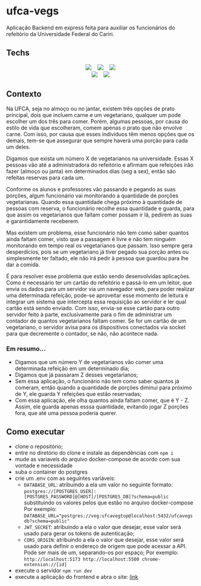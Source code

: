 # ufca-vegs

Aplicação Backend em express feita para auxiliar os funcionários do refeitório da Universidade Federal do Cariri.

## Techs

<div align='center'>
  <img src='https://img.shields.io/badge/typescript-%23007ACC.svg?style=for-the-badge&logo=typescript&logoColor=white'/>
   &nbsp;&nbsp;
  <img src='https://img.shields.io/badge/express-%2320232a.svg?style=for-the-badge&logo=express&logoColor=%2361DAFB'/>
   &nbsp;&nbsp;
  <img src='https://img.shields.io/badge/postgres-%23646CFF.svg?style=for-the-badge&logo=postgresql&logoColor=white'/>
  <br/>
  <img src='https://img.shields.io/badge/Prisma-3982CE?style=for-the-badge&logo=Prisma&logoColor=white'/>
  &nbsp;&nbsp;
  <img src='https://img.shields.io/badge/Socket.io-black?style=for-the-badge&logo=socket.io&badgeColor=010101'/>
</div>

## Contexto

Na UFCA, seja no almoço ou no jantar, existem três opções de prato principal, dois que incluem carne e um vegetariano, qualquer um pode escolher um dos três para comer.
Porém, algumas pessoas, por causa do estilo de vida que escolheram, comem apenas o prato que não envolve carne. Com isso, por causa que esses indivíduos têm menos opções que os demais, tem-se
que assegurar que sempre haverá uma porção para cada um deles.

Digamos que exista um número X de vegetarianos na universidade. Essas X pessoas vão até a administradora do refeitório e afirmam que refeições irão fazer (almoço ou janta) em
determinados dias (seg a sex), então são refeitas reservas para cada um.

Conforme os alunos e professores vão passando e pegando as suas porções, algum funcionário vai monitorando a quantidade de porções vegetarianas. Quando essa quantidade chega próximo à
quantidade de pessoas com reserva, o funcionário recolhe essa quantidade e guarda, para que assim os vegetarianos que faltam comer possam ir lá, pedirem as suas e garantidamente
receberem.

Mas existem um problema, esse funcionário não tem como saber quantos ainda faltam comer, visto que a passagem é livre e não tem ninguém monitorando em tempo real os vegetarianos 
que passam. Isso sempre gera desperdícios, pois se um vegetariano já tiver pegado sua porção antes ou simplesmente ter faltado, ele não irá pedir à pessoa que guardou para
lhe dar a comida.

É para resolver esse problema que estão sendo desenvolvidas aplicações. Como é necessário ter um cartão do refeitório e passá-lo em um leitor, que envia os dados para 
um servidor via um navegador web, para poder realizar uma determinada refeição, pode-se aproveitar esse momento de leitura e integrar um sistema que intercepta essa requisição
ao servidor e ler qual cartão está sendo enviado. Com isso, envia-se esse cartão para outro servidor feito à parte, exclusivamente para o fim de administrar um contador de
quantos vegetarianos faltam comer. Se for um cartão de um vegetariano, o servidor avisa para os dispositivos conectados via socket para que decremente o contador, se não,
não acontece nada.

### Em resumo...

- Digamos que um número Y de vegetarianos vão comer uma determinada refeição em um determinado dia;
- Digamos que já passaram Z desses vegetarianos;
- Sem essa aplicação, o funcionário não tem como saber quantos já comeram, então quando a quantidade de porções diminui para próximo de Y, ele guarda Y refeições que
estão reservadas;
- Com essa aplicação, ele olha quantos ainda faltam comer, que é Y - Z. Assim, ele guarda apenas esssa quantidade, evitando jogar Z porções fora, que até uma pessoa poderia
querer.

## Como executar

- clone o repositório;
- entre no diretório do clone e instale as dependências com `npm i`
- mude as variaveis do arquivo docker-compose de acordo com sua vontade e necessidade
- suba o container do postgres
- crie um .env com as seguintes variáveis:
  - `DATABASE_URL`: atribuindo a ela um valor no seguinte formato:
    `postgres://[POSTGRES_USER]:[POSTGRES_PASSWORD]@[HOST]/[POSTGRES_DB]?schema=public` substituindo os valores pelos que estão no arquivo docker-compose
    Por exemplo: `DATABASE_URL="postgres://veg:ufcavegtop@localhost:5432/ufcavegsdb?schema=public"`
  - `JWT_SECRET`: atribuindo a ela o valor que desejar, esse valor será usado para gerar os tokens de autenticação;
  - `CORS_ORIGIN`: atribuindo a ela o valor que desejar, esse valor será usado para definir o endereço de origem que pode acessar a API. Pode ser mais de um, separando-os por espaço;
    Por exemplo: `http://localhost:5173 http://localhost:5500 chrome-extension://[id]`
- execute o servidor `npm run dev`
- execute a aplicação do frontend e abra o site: [link](https://github.com/DanielNasc/ufca-vegs-frontend)
